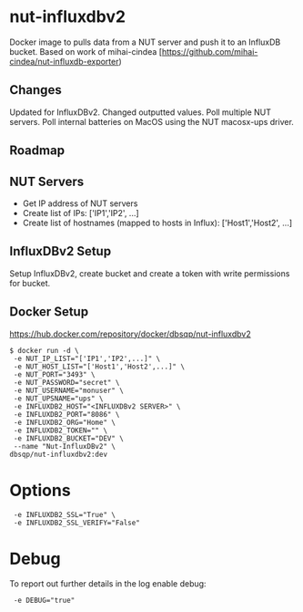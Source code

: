 # nut-influxdbv2
Docker image to pulls data from a NUT server and push it to an InfluxDB bucket. Based on work of mihai-cindea [https://github.com/mihai-cindea/nut-influxdb-exporter)

## Changes
Updated for InfluxDBv2. Changed outputted values. Poll multiple NUT servers. Poll internal batteries on MacOS using the NUT macosx-ups driver.

## Roadmap

## NUT Servers
- Get IP address of NUT servers
- Create list of IPs: ['IP1','IP2', ...]
- Create list of hostnames (mapped to hosts in Influx): ['Host1','Host2', ...]

## InfluxDBv2 Setup
Setup InfluxDBv2, create bucket and create a token with write permissions for bucket.

## Docker Setup
https://hub.docker.com/repository/docker/dbsqp/nut-influxdbv2
```
$ docker run -d \
 -e NUT_IP_LIST="['IP1','IP2',...]" \
 -e NUT_HOST_LIST="['Host1','Host2',...]" \
 -e NUT_PORT="3493" \
 -e NUT_PASSWORD="secret" \
 -e NUT_USERNAME="monuser" \
 -e NUT_UPSNAME="ups" \
 -e INFLUXDB2_HOST="<INFLUXDBv2 SERVER>" \
 -e INFLUXDB2_PORT="8086" \
 -e INFLUXDB2_ORG="Home" \
 -e INFLUXDB2_TOKEN="" \
 -e INFLUXDB2_BUCKET="DEV" \
 --name "Nut-InfluxDBv2" \
dbsqp/nut-influxdbv2:dev
```

# Options
```
 -e INFLUXDB2_SSL="True" \
 -e INFLUXDB2_SSL_VERIFY="False"
```

# Debug
To report out further details in the log enable debug:
```
 -e DEBUG="true"
```
